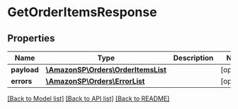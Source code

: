# GetOrderItemsResponse

## Properties
Name | Type | Description | Notes
------------ | ------------- | ------------- | -------------
**payload** | [**\AmazonSP\Orders\OrderItemsList**](OrderItemsList.md) |  | [optional] 
**errors** | [**\AmazonSP\Orders\ErrorList**](ErrorList.md) |  | [optional] 

[[Back to Model list]](../../README.md#documentation-for-models) [[Back to API list]](../../README.md#documentation-for-api-endpoints) [[Back to README]](../../README.md)

